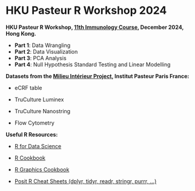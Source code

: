 # HKU Pasteur R Workshop 2024

**HKU Pasteur R Workshop, [11th Immunology Course](https://www.hkupasteur.hku.hk/post/call-for-application-11th-immunology-course), December 2024, Hong Kong.**

-   **Part 1**: Data Wrangling
-   **Part 2**: Data Visualization
-   **Part 3**: PCA Analysis
-   **Part 4**: Null Hypothesis Standard Testing and Linear Modelling

**Datasets from the [Milieu Intérieur Project](https://www.milieuinterieur.fr/en/), Institut Pasteur Paris France:**

-   eCRF table

-   TruCulture Luminex

-   TruCulture Nanostring

-   Flow Cytometry

**Useful R Resources:**

-   [R for Data Science](https://r4ds.hadley.nz/)

-   [R Cookbook](https://rc2e.com/)

-   [R Graphics Cookbook](https://r-graphics.org/)

-   [Posit R Cheat Sheets (dplyr, tidyr, readr, stringr, purrr, ...)](https://posit.co/resources/cheatsheets/)
